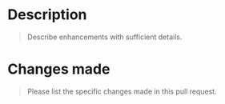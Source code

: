 # Description

> Describe enhancements with sufficient details.

# Changes made

> Please list the specific changes made in this pull request.
